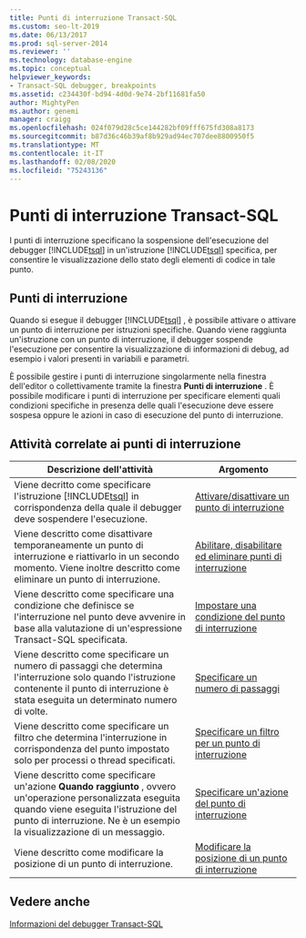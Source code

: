 ```yaml
---
title: Punti di interruzione Transact-SQL
ms.custom: seo-lt-2019
ms.date: 06/13/2017
ms.prod: sql-server-2014
ms.reviewer: ''
ms.technology: database-engine
ms.topic: conceptual
helpviewer_keywords:
- Transact-SQL debugger, breakpoints
ms.assetid: c234430f-bd94-4d0d-9e74-2bf11681fa50
author: MightyPen
ms.author: genemi
manager: craigg
ms.openlocfilehash: 024f079d28c5ce144282bf09fff675fd308a8173
ms.sourcegitcommit: b87d36c46b39af8b929ad94ec707dee8800950f5
ms.translationtype: MT
ms.contentlocale: it-IT
ms.lasthandoff: 02/08/2020
ms.locfileid: "75243136"
---
```

# <a name="transact-sql-breakpoints"></a>Punti di interruzione Transact-SQL
  I punti di interruzione specificano la sospensione dell'esecuzione del debugger [!INCLUDE[tsql](../../includes/tsql-md.md)] in un'istruzione [!INCLUDE[tsql](../../includes/tsql-md.md)] specifica, per consentire le visualizzazione dello stato degli elementi di codice in tale punto.  
  
## <a name="breakpoints"></a>Punti di interruzione  
 Quando si esegue il debugger [!INCLUDE[tsql](../../includes/tsql-md.md)] , è possibile attivare o attivare un punto di interruzione per istruzioni specifiche. Quando viene raggiunta un'istruzione con un punto di interruzione, il debugger sospende l'esecuzione per consentire la visualizzazione di informazioni di debug, ad esempio i valori presenti in variabili e parametri.  
  
 È possibile gestire i punti di interruzione singolarmente nella finestra dell'editor o collettivamente tramite la finestra **Punti di interruzione** . È possibile modificare i punti di interruzione per specificare elementi quali condizioni specifiche in presenza delle quali l'esecuzione deve essere sospesa oppure le azioni in caso di esecuzione del punto di interruzione.  
  
## <a name="breakpoint-tasks"></a>Attività correlate ai punti di interruzione  
  
|Descrizione dell'attività|Argomento|  
|----------------------|-----------|  
|Viene decritto come specificare l'istruzione [!INCLUDE[tsql](../../includes/tsql-md.md)] in corrispondenza della quale il debugger deve sospendere l'esecuzione.|[Attivare/disattivare un punto di interruzione](../spatial/point.md)|  
|Viene descritto come disattivare temporaneamente un punto di interruzione e riattivarlo in un secondo momento. Viene inoltre descritto come eliminare un punto di interruzione.|[Abilitare, disabilitare ed eliminare punti di interruzione](enable-disable-and-delete-breakpoints.md)|  
|Viene descritto come specificare una condizione che definisce se l'interruzione nel punto deve avvenire in base alla valutazione di un'espressione Transact-SQL specificata.|[Impostare una condizione del punto di interruzione](specify-a-breakpoint-condition.md)|  
|Viene descritto come specificare un numero di passaggi che determina l'interruzione solo quando l'istruzione contenente il punto di interruzione è stata eseguita un determinato numero di volte.|[Specificare un numero di passaggi](specify-a-hit-count.md)|  
|Viene descritto come specificare un filtro che determina l'interruzione in corrispondenza del punto impostato solo per processi o thread specificati.|[Specificare un filtro per un punto di interruzione](specify-a-breakpoint-filter.md)|  
|Viene descritto come specificare un'azione **Quando raggiunto** , ovvero un'operazione personalizzata eseguita quando viene eseguita l'istruzione del punto di interruzione. Ne è un esempio la visualizzazione di un messaggio.|[Specificare un'azione del punto di interruzione](specify-a-breakpoint-action.md)|  
|Viene descritto come modificare la posizione di un punto di interruzione.|[Modificare la posizione di un punto di interruzione](edit-a-breakpoint-location.md)|  
  
## <a name="see-also"></a>Vedere anche  
 [Informazioni del debugger Transact-SQL](transact-sql-debugger-information.md)  
  
  

